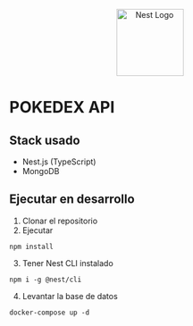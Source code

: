<p align="center">
  <a href="http://nestjs.com/" target="blank"><img src="https://nestjs.com/img/logo-small.svg" width="120" alt="Nest Logo" /></a>
</p>

# POKEDEX API
## Stack usado
* Nest.js (TypeScript)
* MongoDB

## Ejecutar en desarrollo

1. Clonar el repositorio
2. Ejecutar
```
npm install
```
3. Tener Nest CLI instalado
```
npm i -g @nest/cli
```
4. Levantar la base de datos
```
docker-compose up -d
```



